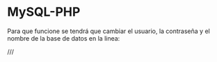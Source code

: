 # MySQL-PHP

Para que funcione se tendrá que cambiar el usuario, la contraseña y el nombre de la base de datos en la linea:

///

